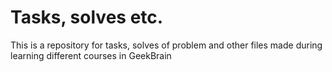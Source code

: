 # Tasks, solves etc.

This is a repository for tasks, solves of problem and other files made during learning different courses in GeekBrain
